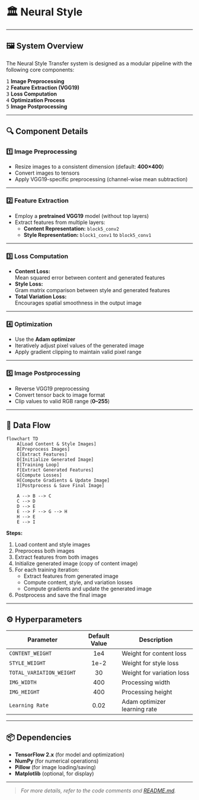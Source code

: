 # 🏛️ Neural Style

---

## 🖼️ System Overview

The Neural Style Transfer system is designed as a modular pipeline with the following core components:

<kbd>1</kbd> **Image Preprocessing**  
<kbd>2</kbd> **Feature Extraction (VGG19)**  
<kbd>3</kbd> **Loss Computation**  
<kbd>4</kbd> **Optimization Process**  
<kbd>5</kbd> **Image Postprocessing**

---

## 🔍 Component Details

### 1️⃣ Image Preprocessing
- Resize images to a consistent dimension (default: **400×400**)
- Convert images to tensors
- Apply VGG19-specific preprocessing (channel-wise mean subtraction)

---

### 2️⃣ Feature Extraction
- Employ a **pretrained VGG19** model (without top layers)
- Extract features from multiple layers:
  - **Content Representation:** `block5_conv2`
  - **Style Representation:** `block1_conv1` to `block5_conv1`

---

### 3️⃣ Loss Computation
- **Content Loss:**  
  Mean squared error between content and generated features
- **Style Loss:**  
  Gram matrix comparison between style and generated features
- **Total Variation Loss:**  
  Encourages spatial smoothness in the output image

---

### 4️⃣ Optimization
- Use the **Adam optimizer**
- Iteratively adjust pixel values of the generated image
- Apply gradient clipping to maintain valid pixel range

---

### 5️⃣ Image Postprocessing
- Reverse VGG19 preprocessing
- Convert tensor back to image format
- Clip values to valid RGB range (**0–255**)

---

## 🔄 Data Flow

```mermaid
flowchart TD
    A[Load Content & Style Images]
    B[Preprocess Images]
    C[Extract Features]
    D[Initialize Generated Image]
    E[Training Loop]
    F[Extract Generated Features]
    G[Compute Losses]
    H[Compute Gradients & Update Image]
    I[Postprocess & Save Final Image]

    A --> B --> C
    C --> D
    D --> E
    E --> F --> G --> H
    H --> E
    E --> I
```

**Steps:**
1. Load content and style images  
2. Preprocess both images  
3. Extract features from both images  
4. Initialize generated image (copy of content image)  
5. For each training iteration:  
   - Extract features from generated image  
   - Compute content, style, and variation losses  
   - Compute gradients and update the generated image  
6. Postprocess and save the final image

---

## ⚙️ Hyperparameters

| Parameter               | Default Value | Description                        |
|-------------------------|:------------:|------------------------------------|
| `CONTENT_WEIGHT`        |   1e4        | Weight for content loss            |
| `STYLE_WEIGHT`          |   1e-2       | Weight for style loss              |
| `TOTAL_VARIATION_WEIGHT`|    30        | Weight for variation loss          |
| `IMG_WIDTH`             |    400       | Processing width                   |
| `IMG_HEIGHT`            |    400       | Processing height                  |
| `Learning Rate`         |   0.02       | Adam optimizer learning rate       |

---

## 📦 Dependencies

- **TensorFlow 2.x** (for model and optimization)
- **NumPy** (for numerical operations)
- **Pillow** (for image loading/saving)
- **Matplotlib** (optional, for display)

---

> _For more details, refer to the code comments and [README.md](README.md)._
